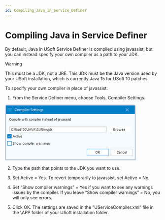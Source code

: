 ```yaml
---
id: Compiling_Java_in_Service_Definer
---
```


# Compiling Java in Service Definer

By default, Java in USoft Service Definer is compiled using javassist, but you can instead specify your own compiler as a path to your JDK.

> [!WARNING]
> This must be a JDK, not a JRE. This JDK must be the Java version used by your USoft installation, which is currently Java 15 for USoft 10 patches.

To specify your own compiler in place of javassist:

1. From the Service Definer menu, choose Tools, Compiler Settings.

![](./assets/f7c55eb4-200d-448b-a968-3262681059e6.png)

2. Type the path that points to the JDK you want to use.

3. Set Active = Yes. To revert temporarily to javassist, set Active = No.

4. Set “Show compiler warnings” = Yes if you want to see any warnings issues by the compiler. If you leave “Show compiler warnings” = No, you will only see errors.

5. Click OK. The settings are saved in the "UServiceCompiler.xml” file in the \\APP folder of your USoft installation folder.